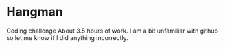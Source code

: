 # Hangman
Coding challenge
About 3.5 hours of work. I am a bit unfamiliar with github so let me know if I did anything incorrectly.
